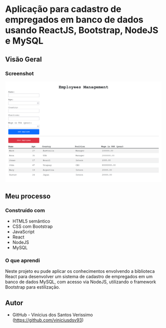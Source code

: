 # Aplicação para cadastro de empregados em banco de dados usando ReactJS, Bootstrap, NodeJS e MySQL

## Visão Geral

### Screenshot

![](./screenshot.png)

## Meu processo

### Construído com

-   HTML5 semântico
-   CSS com Bootstrap
-   JavaScript
-   React
-   NodeJS
-   MySQL

### O que aprendi

Neste projeto eu pude aplicar os conhecimentos envolvendo a biblioteca React para desenvolver um sistema de cadastro de empregados em um banco de dados MySQL, com acesso via NodeJS, utilizando o framework Bootstrap para estilização.

## Autor

-   GitHub - Vinícius dos Santos Verissimo (https://github.com/viniciusdsv93)
